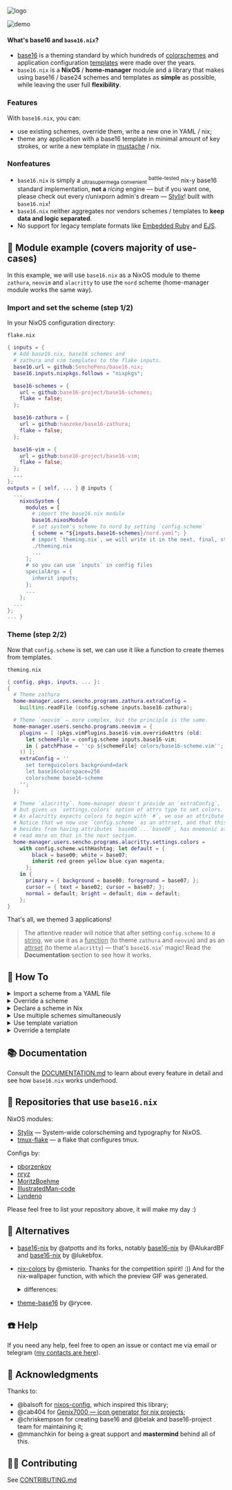 ![logo](logo.svg)

![demo](demo.gif)

#### What's base16 and `base16.nix`?

- [base16](https://github.com/base16-project/base16) is a theming standard by
  which hundreds of
  [colorschemes](https://github.com/base16-project/base16-schemes)
  and application configuration
  [templates](https://github.com/base16-project/base16#template-repositories)
  were made over the years.
- `base16.nix` is a **NixOS** / **home-manager** module and a library that
  makes using base16 / base24 schemes and templates as **simple** as
  possible, while leaving the user full **flexibility**.

### Features

With `base16.nix`, you can:
- use existing schemes, override them, write a new one in YAML / nix;
- theme any application with a base16 template in minimal amount of key strokes,
  or write a new template in [mustache](https://mustache.github.io/) / nix.

### Nonfeatures

- `base16.nix` is simply a <sub>ultrasupermega convenient</sub> <sup>battle-tested</sup>
  nix-y base16 standard implementation, **not a** _ricing_ engine — but if you want one,
  please check out every r/unixporn admin's dream — [Stylix](https://github.com/danth/stylix)! built with `base16.nix`!
- `base16.nix` neither aggregates nor vendors schemes / templates to **keep data and logic separated**.
- No support for legacy template formats like
  [Embedded Ruby](https://github.com/ntpeters/base16-template-converter)
  and [EJS](https://github.com/base16-builder/base16-builder/issues/174).


## 👀 Module example (covers majority of use-cases)

In this example, we will use `base16.nix` as a NixOS module to theme
`zathura`, `neovim` and `alacritty` to use the `nord` scheme
(home-manager module works the same way).

### Import and set the scheme (step 1/2)

In your NixOS configuration directory:

`flake.nix`
```nix
{ inputs = {
  # Add base16.nix, base16 schemes and
  # zathura and vim templates to the flake inputs.
  base16.url = github:SenchoPens/base16.nix;
  base16.inputs.nixpkgs.follows = "nixpkgs";

  base16-schemes = {
    url = github:base16-project/base16-schemes;
    flake = false;
  };

  base16-zathura = {
    url = github:haozeke/base16-zathura;
    flake = false;
  };

  base16-vim = {
    url = github:base16-project/base16-vim;
    flake = false;
  };
  ...
};
outputs = { self, ... } @ inputs {
  ...
    nixosSystem {
      modules = [
        # import the base16.nix module
        base16.nixosModule
        # set system's scheme to nord by setting `config.scheme`
        { scheme = "${inputs.base16-schemes}/nord.yaml"; }
        # import `theming.nix`, we will write it in the next, final, step
        ./theming.nix
        ...
      ];
      # so you can use `inputs` in config files
      specialArgs = {
        inherit inputs;
      };
      ...
    };
  ...
};
... }
```

### Theme (step 2/2)

Now that `config.scheme` is set, we can use it like a function to
create themes from templates.

`theming.nix`
```nix
{ config, pkgs, inputs, ... }:
{
  # Theme zathura
  home-manager.users.sencho.programs.zathura.extraConfig =
    builtins.readFile (config.scheme inputs.base16-zathura);

  # Theme `neovim` — more complex, but the principle is the same.
  home-manager.users.sencho.programs.neovim = {
    plugins = [ (pkgs.vimPlugins.base16-vim.overrideAttrs (old:
      let schemeFile = config.scheme inputs.base16-vim;
      in { patchPhase = ''cp ${schemeFile} colors/base16-scheme.vim''; }
    )) ];
    extraConfig = ''
      set termguicolors background=dark
      let base16colorspace=256
      colorscheme base16-scheme
    '';
  };

  # Theme `alacritty`. home-manager doesn't provide an `extraConfig`,
  # but gives us `settings.colors` option of attrs type to set colors. 
  # As alacritty expects colors to begin with `#`, we use an attribute `withHashtag`.
  # Notice that we now use `config.scheme` as an attrset, and that this attrset,
  # besides from having attributes `base00`...`base0F`, has mnemonic attributes (`red`, etc.) -
  # read more on that in the next section.
  home-manager.users.sencho.programs.alacritty.settings.colors =
    with config.scheme.withHashtag; let default = {
        black = base00; white = base07;
        inherit red green yellow blue cyan magenta;
      };
    in {
      primary = { background = base00; foreground = base07; };
      cursor = { text = base02; cursor = base07; };
      normal = default; bright = default; dim = default;
    };
}
```

That's all, we themed 3 applications!

<blockquote>

The attentive reader will notice that after setting `config.scheme` to a <ins>string</ins>,
we use it as a <ins>function</ins> (to theme `zathura` and `neovim`)
and as an <ins>attrset</ins> (to theme `alacritty`) — that's `base16.nix`' magic!
Read the **Documentation** section to see how it works.
</blockquote>


## 🍳 How To

<details><summary>Import a scheme from a YAML file</summary><blockquote>

```nix
config.scheme = "${inputs.base16-schemes}/nord.yaml";
```
</blockquote></details>

<details><summary>Override a scheme</summary><blockquote>

We need to explicitly use `mkSchemeAttrs` function
to use the `override` field of the resulting _scheme attrs_:
```nix
config.scheme = (config.lib.base16.mkSchemeAttrs "${inputs.base16-schemes}/nord.yaml").override {
  scheme = "Now it's my scheme >:]";
  base00 = "000000";  # make background completely black
};
```
</blockquote></details>

<details><summary>Declare a scheme in Nix</summary><blockquote>

```nix
config.scheme = {
  slug = "balsoftheme"; scheme = "Theme by balsoft"; author = "balsoft";
  base00 = "000000"; base01 = "333333"; base02 = "666666"; base03 = "999999";
  base04 = "cccccc"; base05 = "ffffff"; base06 = "e6e6e6"; base07 = "e6e6e6";
  base08 = "bf4040"; base09 = "bf8040"; base0A = "bfbf40"; base0B = "80bf40";
  base0C = "40bfbf"; base0D = "407fbf"; base0E = "7f40bf"; base0F = "bf40bf";
};
```
[source](https://code.balsoft.ru/balsoft/nixos-config/src/branch/master/modules/themes.nix)
</blockquote></details>

<details><summary>Use multiple schemes simultaneously</summary><blockquote>

Achieve this by theming without `config.scheme` — by calling `mkSchemeAttrs`:
```nix
home-manager.users.sencho.programs.zathura.extraConfig =
  builtins.readFile (config.lib.base16.mkSchemeAttrs inputs.base16-schemes inputs.base16-zathura);
```

Without importing `base16.nix` as a module at all:

```nix
home-manager.users.sencho.programs.zathura.extraConfig =
  builtins.readFile ((pkgs.callPackage inputs.base16.lib {}).mkSchemeAttrs inputs.base16-schemes inputs.base16-zathura);
```

</blockquote></details>

<details><summary>Use template variation</summary><blockquote>

Template repositories often define more than one template variation.
For example, [zathura template repository](https://github.com/HaoZeke/base16-zathura)
defines `default.mustache` (colors only the interface) and `recolor.mustache`
(colors the interface and pdfs).

By default `base16.nix` uses `default.mustache`.
To use another template, e.g. `recolor.mustache`:
```nix
home-manager.users.sencho.programs.zathura.extraConfig =
  builtins.readFile (config.scheme {
    templateRepo = inputs.base16-zathura; target = "recolor";
  });
```
</blockquote></details>

<details><summary>Override a template</summary><blockquote>

Sample use-case:
suppose you like `zathura`'s `default.mustache` template,
but want to change the background (`default-bg`) from `base00` to `base01`.

1. Override the scheme only for `zathura`:
```nix
home-manager.users.sencho.programs.zathura.extraConfig =
  builtins.readFile ((config.scheme.override {
    base00 = config.scheme.base01;
  }) inputs.base16-zathura);
```
Keep in mind that by doing so you'll change not only
`default-bg` color, but also `inputbar-bg`, `notification-bg`, etc.

2. Copy-paste the template and modify it:
```nix
home-manager.users.sencho.programs.zathura.extraConfig =
  builtins.readFile (config.scheme { template = ''
    ... 
    set default-bg   "#{{base01-hex}}"  # <-- we changed this
    set default-fg   "#{{base01-hex}}"

    set statusbar-fg "#{{base04-hex}}"
    set statusbar-bg "#{{base02-hex}}"
    ...
  ''; });
```
</blockquote></details>


## 📚 Documentation

Consult the [DOCUMENTATION.md](DOCUMENTATION.md) to learn about every feature in
detail and see how `base16.nix` works underhood.


## 🤍 Repositories that use `base16.nix`

NixOS modules:
- [Stylix](https://github.com/danth/stylix) — System-wide colorscheming and typography for NixOS.
- [tmux-flake](https://github.com/VTimofeenko/tmux-flake) — a flake that configures tmux.

Configs by:
- [pborzenkov](https://github.com/pborzenkov/nix-config)
- [nryz](https://github.com/nryz/config)
- [MoritzBoehme](https://github.com/MoritzBoehme/dotfiles)
- [IllustratedMan-code](https://github.com/IllustratedMan-code/nixconfig)
- [Lyndeno](https://github.com/Lyndeno/nix-config)

Please feel free to list your repository above, it will make my day :)


## 🎎 Alternatives

- [base16-nix](https://github.com/atpotts/base16-nix) by @atpotts and its forks, notably
[base16-nix](https://github.com/AlukardBF/base16-nix) by @AlukardBF and [base16-nix](https://github.com/lukebfox/base16-nix) by @lukebfox.
- [nix-colors](https://git.sr.ht/~misterio/nix-colors) by @misterio.
  Thanks for the competition spirit! :)) And for the nix-wallpaper function, with which the preview GIF was generated.
  <details><summary>differences:</summary><blockquote>

  Roughly nix-colors can be viewed as an alternative
  to `base16.nix` + [Stylix](https://github.com/danth/stylix),
  without the mustache template support:
  
  `base16.nix` supports the existing
  [≥ 80 mustache templates](https://github.com/base16-project/base16/blob/main/README.md#official-templates),
  nix-colors does not — instead there are
  [≥ 4 contributed nix functions](https://github.com/Misterio77/nix-colors/tree/308fe8855ee4c35347baeaf182453396abdbe8df/lib/contrib)
  and planned (at the time of writing) support for translation from mustache templates to nix functions.
  Stylix has [≥ 10 Stylix theming nix functions](https://github.com/danth/stylix/tree/master/modules).

  You can generate base16 scheme from a wallpaper — in nix-colors via
  [flavours](https://github.com/Misterio77/flavours)
  and in Stylix via home-made CIE-LAB colorspace Haskell genetic algorithm.

  Also, if you use nix-colors without it's nix functions, it does not depend on nixpkgs.
  </blockquote></details>
- [theme-base16](https://gitlab.com/rycee/nur-expressions/-/tree/master/hm-modules/theme-base16) by @rycee.


## ☎️ Help

If you need any help, feel free to open an issue or
contact me via email or telegram ([my contacts are here](https://github.com/SenchoPens)).


## 💙 Acknowledgments

Thanks to:
- @balsoft for [nixos-config](https://code.balsoft.ru/balsoft/nixos-config),
  which inspired this library;
- @cab404 for [Genix7000 — icon generator for nix projects](https://github.com/cab404/genix7000);
- @chriskempson for creating base16
  and @belak and base16-project team for maintaining it;
- @mmanchkin for being a great support and **mastermind** behind all of this.


## 👩‍💻 Contributing

See [CONTRIBUTING.md](CONTRIBUTING.md)
